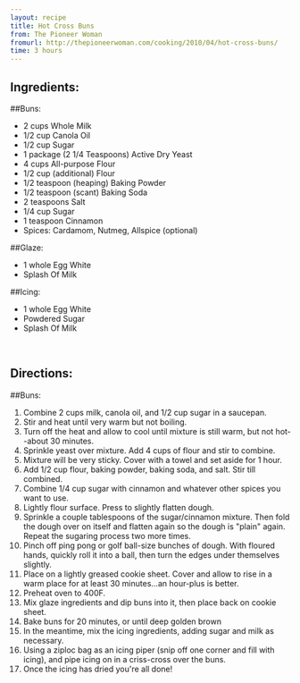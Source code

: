 ```yaml
---
layout: recipe
title: Hot Cross Buns
from: The Pioneer Woman
fromurl: http://thepioneerwoman.com/cooking/2010/04/hot-cross-buns/
time: 3 hours
---
```


Ingredients:
------------

##Buns:

* 2 cups Whole Milk
* 1/2 cup Canola Oil
* 1/2 cup Sugar
* 1 package (2 1/4 Teaspoons) Active Dry Yeast
* 4 cups All-purpose Flour
* 1/2 cup (additional) Flour
* 1/2 teaspoon (heaping) Baking Powder
* 1/2 teaspoon (scant) Baking Soda
* 2 teaspoons Salt
* 1/4 cup Sugar
* 1 teaspoon Cinnamon
* Spices: Cardamom, Nutmeg, Allspice (optional)

##Glaze:

* 1 whole Egg White
* Splash Of Milk

##Icing:

* 1 whole Egg White
* Powdered Sugar
* Splash Of Milk

<br>

Directions:
-----------

##Buns:

1. Combine 2 cups milk, canola oil, and 1/2 cup sugar in a saucepan. 
2. Stir and heat until very warm but not boiling. 
3. Turn off the heat and allow to cool until mixture is still warm, but not hot--about 30 minutes.
4. Sprinkle yeast over mixture. Add 4 cups of flour and stir to combine. 
5. Mixture will be very sticky. Cover with a towel and set aside for 1 hour.
6. Add 1/2 cup flour, baking powder, baking soda, and salt. Stir till combined.
7. Combine 1/4 cup sugar with cinnamon and whatever other spices you want to use.
8. Lightly flour surface. Press to slightly flatten dough. 
9. Sprinkle a couple tablespoons of the sugar/cinnamon mixture. Then fold the dough over on itself and flatten again so the dough is "plain" again. Repeat the sugaring process two more times.
10. Pinch off ping pong or golf ball-size bunches of dough. With floured hands, quickly roll it into a ball, then turn the edges under themselves slightly. 
11. Place on a lightly greased cookie sheet. Cover and allow to rise in a warm place for at least 30 minutes...an hour-plus is better.
12. Preheat oven to 400F.
13. Mix glaze ingredients and dip buns into it, then place back on cookie sheet.
14. Bake buns for 20 minutes, or until deep golden brown
15. In the meantime, mix the icing ingredients, adding sugar and milk as necessary. 
16. Using a ziploc bag as an icing piper (snip off one corner and fill with icing), and pipe icing on in a criss-cross over the buns.  
17. Once the icing has dried you're all done! 
